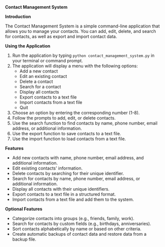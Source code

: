 **Contact Management System**

**Introduction**

The Contact Management System is a simple command-line application that allows you to manage your contacts. You can add, edit, delete, and search for contacts, as well as export and import contact data.

**Using the Application**

1. Run the application by typing `python contact_management_system.py` in your terminal or command prompt.
2. The application will display a menu with the following options:
	* Add a new contact
	* Edit an existing contact
	* Delete a contact
	* Search for a contact
	* Display all contacts
	* Export contacts to a text file
	* Import contacts from a text file
	* Quit
3. Choose an option by entering the corresponding number (1-8).
4. Follow the prompts to add, edit, or delete contacts.
5. Use the search function to find contacts by name, phone number, email address, or additional information.
6. Use the export function to save contacts to a text file.
7. Use the import function to load contacts from a text file.

**Features**

* Add new contacts with name, phone number, email address, and additional information.
* Edit existing contacts' information.
* Delete contacts by searching for their unique identifier.
* Search for contacts by name, phone number, email address, or additional information.
* Display all contacts with their unique identifiers.
* Export contacts to a text file in a structured format.
* Import contacts from a text file and add them to the system.

**Optional Features**

* Categorize contacts into groups (e.g., friends, family, work).
* Search for contacts by custom fields (e.g., birthdays, anniversaries).
* Sort contacts alphabetically by name or based on other criteria.
* Create automatic backups of contact data and restore data from a backup file.